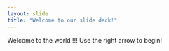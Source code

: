 ```yaml
---
layout: slide
title: "Welcome to our slide deck!"
---
```

Welcome to the world !!!
Use the right arrow to begin!
